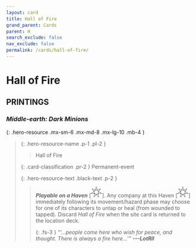 ```yaml
---
layout: card
title: Hall of Fire
grand_parent: Cards
parent: H
search_exclude: false
nav_exclude: false
permalink: /cards/hall-of-fire/
---
```


# Hall of Fire


## PRINTINGS


### _Middle-earth: Dark Minions_

{: .hero-resource .mx-sm-6 .mx-md-8 .mx-lg-10 .mb-4 }
> {: .hero-resource-name .p-1 .pl-2 }
> > <div class="card-mp"></div>
> > <div class="card-name">Hall of Fire</div>
>
> {: .card-classification .pr-2 }
> Permanent-event
>
> {: .hero-resource-text .black-text .p-2 }
> > ***Playable on a Haven*** <nobr>[<img src="/assets/images/free-haven.svg">]</nobr>. Any company at this Haven <nobr>[<img src="/assets/images/free-haven.svg">]</nobr> immediately following its movement/hazard phase may choose for one of its characters to untap or heal (from wounded to tapped). Discard _Hall of Fire_ when the site card is returned to the location deck. 
> > 
> > {: .fs-3 } 
> > _“‘...people come here who wish for peace, and thought. There is always a fire here...’”_ ***---&#65279;LotRII*** 
> 

